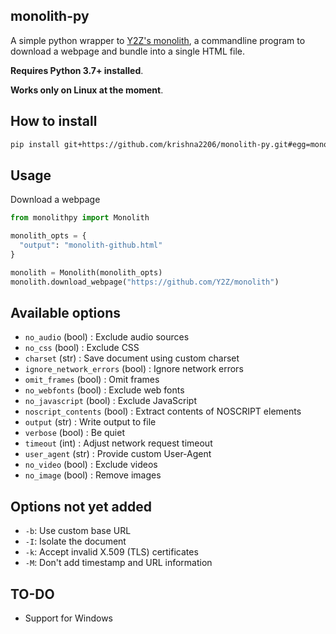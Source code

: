 ## monolith-py
A simple python wrapper to [Y2Z's monolith](https://github.com/Y2Z/monolith), a commandline program to download a webpage and bundle into a single HTML file.

**Requires Python 3.7+ installed**.

**Works only on Linux at the moment**.

## How to install
```bash
pip install git+https://github.com/krishna2206/monolith-py.git#egg=monolith-py
```

## Usage
Download a webpage
```python
from monolithpy import Monolith

monolith_opts = {
  "output": "monolith-github.html"
}

monolith = Monolith(monolith_opts)
monolith.download_webpage("https://github.com/Y2Z/monolith")
```

## Available options
- `no_audio` (bool) : Exclude audio sources
- `no_css` (bool) : Exclude CSS
- `charset` (str) : Save document using custom charset
- `ignore_network_errors` (bool) : Ignore network errors
- `omit_frames` (bool) : Omit frames
- `no_webfonts` (bool) : Exclude web fonts
- `no_javascript` (bool) : Exclude JavaScript
- `noscript_contents` (bool) : Extract contents of NOSCRIPT elements
- `output` (str) : Write output to file
- `verbose` (bool) : Be quiet
- `timeout` (int) : Adjust network request timeout
- `user_agent` (str) : Provide custom User-Agent
- `no_video` (bool) : Exclude videos
- `no_image` (bool) : Remove images

## Options not yet added
- `-b`: Use custom base URL
- `-I`: Isolate the document
- `-k`: Accept invalid X.509 (TLS) certificates
- `-M`: Don't add timestamp and URL information

## TO-DO
- Support for Windows